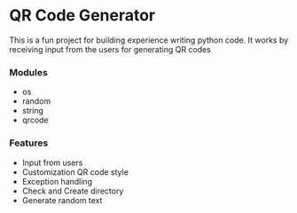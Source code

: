 # QR Code Generator

This is a fun project for building experience writing python code. It works by receiving input from the users for generating QR codes

### Modules

- os
- random
- string
- qrcode

### Features

- Input from users
- Customization QR code style
- Exception handling
- Check and Create directory
- Generate random text
